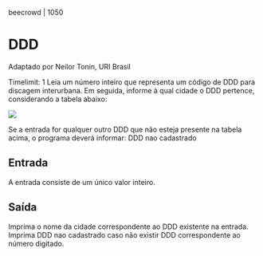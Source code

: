 beecrowd | 1050
# DDD
Adaptado por Neilor Tonin, URI  Brasil

Timelimit: 1
Leia um número inteiro que representa um código de DDD para discagem interurbana. Em seguida, informe à qual cidade o DDD pertence, considerando a tabela abaixo:

<img src="https://resources.beecrowd.com.br/gallery/images/problems/UOJ_1050.png">


Se a entrada for qualquer outro DDD que não esteja presente na tabela acima, o programa deverá informar:
DDD nao cadastrado

## Entrada
A entrada consiste de um único valor inteiro.

## Saída
Imprima o nome da cidade correspondente ao DDD existente na entrada. Imprima DDD nao cadastrado caso não existir DDD correspondente ao número digitado.